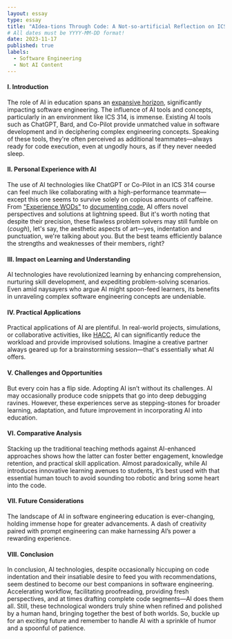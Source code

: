 ```yaml
---
layout: essay
type: essay
title: "AIdea-tions Through Code: A Not-so-artificial Reflection on ICS 314"
# All dates must be YYYY-MM-DD format!
date: 2023-11-17
published: true
labels:
  - Software Engineering
  - Not AI Content
---
```


#### I. Introduction

The role of AI in education spans an [expansive horizon](http://insert_your_link_here.com), significantly impacting software engineering. The influence of AI tools and concepts, particularly in an environment like ICS 314, is immense. Existing AI tools such as ChatGPT, Bard, and Co-Pilot provide unmatched value in software development and in deciphering complex engineering concepts. Speaking of these tools, they're often perceived as additional teammates—always ready for code execution, even at ungodly hours, as if they never needed sleep.

#### II. Personal Experience with AI

The use of AI technologies like ChatGPT or Co-Pilot in an ICS 314 course can feel much like collaborating with a high-performance teammate—except this one seems to survive solely on copious amounts of caffeine. From ["Experience WODs"](link_to_wods) to [documenting code](code_documentation.md), AI offers novel perspectives and solutions at lightning speed. But it's worth noting that despite their precision, these flawless problem solvers may still fumble on (*cough*), let's say, the aesthetic aspects of art—yes, indentation and punctuation, we're talking about you. But the best teams efficiently balance the strengths and weaknesses of their members, right?

#### III. Impact on Learning and Understanding

AI technologies have revolutionized learning by enhancing comprehension, nurturing skill development, and expediting problem-solving scenarios. Even amid naysayers who argue AI might spoon-feed learners, its benefits in unraveling complex software engineering concepts are undeniable.

#### IV. Practical Applications

Practical applications of AI are plentiful. In real-world projects, simulations, or collaborative activities, like [HACC](hacc_website_link), AI can significantly reduce the workload and provide improvised solutions. Imagine a creative partner always geared up for a brainstorming session—that's essentially what AI offers.

#### V. Challenges and Opportunities

But every coin has a flip side. Adopting AI isn’t without its challenges. AI may occasionally produce code snippets that go into deep debugging ravines. However, these experiences serve as stepping-stones for broader learning, adaptation, and future improvement in incorporating AI into education.

#### VI. Comparative Analysis

Stacking up the traditional teaching methods against AI-enhanced approaches shows how the latter can foster better engagement, knowledge retention, and practical skill application. Almost paradoxically, while AI introduces innovative learning avenues to students, it’s best used with that essential human touch to avoid sounding too robotic and bring some heart into the code.

#### VII. Future Considerations

The landscape of AI in software engineering education is ever-changing, holding immense hope for greater advancements. A dash of creativity paired with prompt engineering can make harnessing AI’s power a rewarding experience.

#### VIII. Conclusion

In conclusion, AI technologies, despite occasionally hiccuping on code indentation and their insatiable desire to feed you with recommendations, seem destined to become our best companions in software engineering. Accelerating workflow, facilitating proofreading, providing fresh perspectives, and at times drafting complete code segments—AI does them all. Still, these technological wonders truly shine when refined and polished by a human hand, bringing together the best of both worlds. So, buckle up for an exciting future and remember to handle AI with a sprinkle of humor and a spoonful of patience.
